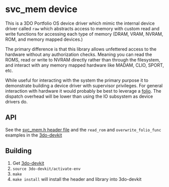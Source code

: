 # svc_mem device

This is a 3DO Portfolio OS device driver which mimic the internal
device driver called `raw` which abstracts access to memory with
custom read and write functions for accessing each type of memory
(DRAM, VRAM, NVRAM, ROM, and memory mapped devices.)

The primary difference is that this library allows unfettered access
to the hardware without any authorization checks. Meaning you can read
the ROMS, read or write to NVRAM directly rather than through the
filesystem, and interact with any memory mapped hardware like MADAM,
CLIO, SPORT, etc.

While useful for interacting with the system the primary purpose it to
demonstrate building a device driver with supervisor privileges. For
general interaction with hardware it would probably be best to
leverage a [folio](https://github.com/trapexit/3do-example-folio). The
dispatch overhead will be lower than using the IO subsystem as device
drivers do.

## API

See the [svc_mem.h header
file](https://github.com/trapexit/3do-svc-mem-device/blob/master/src/svc_mem.h)
and the `read_rom` and `overwrite_folio_func` examples in the [3do-devkit](https://github.com/trapexit/3do-devkit)

## Building

1. Get [3do-devkit](https://github.com/trapexit/3do-devkit)
2. `source 3do-devkit/activate-env`
3. `make`
4. `make install` will install the header and library into 3do-devkit
